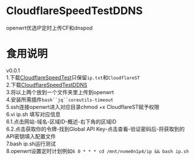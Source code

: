 # CloudflareSpeedTestDDNS
openwrt优选IP定时上传CF和dnspod
# 食用说明
v0.0.1  
1.下载[CloudflareSpeedTest](https://github.com/XIU2/CloudflareSpeedTest/releases)只保留`ip.txt`和`CloudflareST`  
2.下载[CloudflareSpeedTestDDNS](https://github.com/Jason6111/CloudflareSpeedTestDDNS/releases/download/0.0.1/CloudflareSpeedTestDDNS-0.0.1.zip)  
3.将以上两个放到一个文件夹里上传到openwrt  
4.安装所需插件`bash``jq``coreutils-timeout`  
5.ssh连接openwrt进入对应目录chmod +x CloudflareST赋予权限  
6.vi ip.sh 填写对应信息  
6.1.点击网站-域名-区域ID-概述-右下角的区域ID  
6.2.点击获取你的令牌-找到Global API Key-点击查看-验证密码后-将获取到的API密钥填入配置文件  
7.bash ip.sh运行测试  
8.openwrt设置定时计划例如`6 0 * * * cd /mnt/nvme0n1p4/ip && bash ip.sh`
